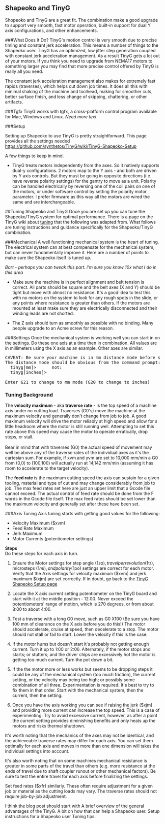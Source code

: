 ## Shapeoko and TinyG
Shopeoko and TinyG are a great fit. The combination make a good upgrade to support very smooth, fast motor operation, built-in support for dual Y axis configurations, and other enhancements. 

###What Does It Do?
TinyG's motion control is very smooth due to precise timing and constant jerk acceleration. This means a number of things to the Shapeoko user. TinyG has an optimized, low jitter step generation coupled with constant jerk acceleration management. As a result TinyG gets a lot out of your motors. If you think you need to upgrade from NEMA17 motors to something larger you may find that more precise control offered by TinyG is really all you need.

The constant jerk acceleration management also makes for extremely fast rapids (traverses), which helps cut down job times. It does all this with minimal shaking of the machine and toolhead, making for smoother cuts, better surface finish, and less change of skipping, chattering, or other artifacts.

<Insert video here>

###Tgfx
TinyG works with tgfx, a cross-platform control program available for Mac, Windows and Linux. 
_Need more text_

###Setup

Setting up Shapeoko to use TinyG is pretty straightforward. This page provides all the settings needed
https://github.com/synthetos/TinyG/wiki/TinyG-Shapeoko-Setup

A few things to keep in mind.

* TinyG treats motors independently from the axes. So it natively supports dual-y configurations. 2 motors map to the Y axis - and both are driven by Y axis controls. But they must be going in opposite directions (i.e. have reverse polarity settings) for the gantry to move as a unit. Polarity can be handled electrically by reversing one of the coil pairs on one of the motors, or under software control by setting the polarity motor parameter. I prefer firmware as this way all the motors are wired the same and are interchangeable.

##Tuning Shapeoko and TinyG
Once you are set up you can tune the Shapeoko/TinyG system for optimal performance. There is a page on the TinyG wiki about [tuning](https://github.com/synthetos/TinyG/wiki/TinyG-Tuning) that the following was adapted from. What follows are tuning instructions and guidance specifically for the Shapeoko/TinyG combination.

###Mechanical
A well functioning mechanical system is the heart of tuning. The electrical system can at best compensate for the mechanical system, but can never fundamentally improve it. Here are a number of points to make sure the Shapeoko itself is tuned up.

_Bart - perhaps you can tweak this part. I'm sure you know 10x what I do in this area_

* Make sure the machine is in perfect alignment and belt tension is correct. All parts should be square and the belt axes (X and Y) should be tight but move with almost no resistance. It's a good idea to test this with no motors on the system to look for any rough spots in the slide, or any points where resistance is greater than others. If the motors are mounted at least make sure they are electrically disconnected and their winding leads are not shorted. 

* The Z axis should turn as smoothly as possible with no binding. Many people upgrade to an Acme screw for this reason. 

###Settings
Once the mechanical system is working well you can start in on the settings. Do these one axis at a time then in combination. All values are in millimeters using the X axis as an example. Other axes are similar.

<pre>
CAVEAT: Be sure your machine is in mm distance mode before starting. 
The distance mode should be obvious from the command prompt:
  tinyg[mm]>      not:
  tinyg[inches]>

Enter G21 to change to mm mode (G20 to change to inches)
</pre>

### Tuning Background
The **velocity maximum** - aka **traverse rate** - is the top speed of a machine axis under no cutting load. Traverses (G0's) move the machine at the maximum velocity and generally don't change from job to job. A good maximum velocity will drive the motor reliably at high speed and allow for a little headroom where the motor is still running well. Attempting to set this rate above this speed may cause the motor to operate erratically, drop steps, or stall.<br><br>
Bear in mind that with traverses (G0) the actual speed of movement may well be above any of the traverse rates of the individual axes as it's the cartesian sum. For example, if xvm and yvm are set to 10,000 mm/min a G0 from (0,0) to (100,100) will actually run at 14,142 mm/min (assuming it has room to accelerate to the target velocity). 

The **feed rate** is the maximum cutting speed the axis can sustain for a given tooling, material and type of cut and may change considerably from job to job. The max feed rates set here are just an upper limit that a Gcode file cannot exceed. The actual control of feed rate should be done from the F words in the Gcode file itself. The max feed rates should be set lower than the maximum velocity and generally set after these have been set.

###Axis Tuning
Axis tuning starts with getting good values for the following:

* Velocity Maximum ($xvm)
* Feed Rate Maximum
* Jerk Maximum
* Motor Currents (potentiometer settings)

**Steps**<br>
Do these steps for each axis in turn.

1. Ensure the Motor settings for step angle ($1sa), travel per revolution ($1tr), microsteps ($1mi), and polarity ($1po) settings are correct for each motor. Verify that the Axis settings for velocity maximum ($xvm) and jerk maximum $(xjm) are set correctly. If in doubt, go back to the [TinyG Shapeoko Setup page](https://github.com/synthetos/TinyG/wiki/TinyG-Shapeoko-Setup)

1. Locate the X axis current setting potentiometer on the TinyG board and start with it at the middle position - 12:00. Never exceed the potentiometers' range of motion, which is 270 degrees, or from about 8:00 to about 4:00. 

1. Test a traverse with a long G0 move, such as G0 X100 (Be sure you have 100 mm of clearance on the X axis before you do this!) The motor should accelerate, cruise at speed, then decelerate to a stop. The motor should not stall or fail to start. Lower the velocity if this is the case. 
1. If the motor hums but doesn't start it's probably not getting enough current. Turn it up to 1:00 or 2:00. Alternately, if the motor stops and starts; or stutters; and the driver chips are excessively hot the motor is getting too much current. Turn the pot down a bit.
1. If the the motor more or less works but seems to be dropping steps it could be any of the mechanical system (too much friction), the current setting, or the velocity max being too high; or possibly some combination of all three. Experimentation is required. It's best to try to fix them in that order. Start with the mechanical system, then the current, then the setting.
1. Once you have the axis working you can see if raising the jerk ($xjm) and providing more current can increase the top speed. This is a case of experimenting. Try to avoid excessive current, however, as after a point the current setting provides diminishing benefits and only heats up the motors and risks thermal shutdown. 

It's worth noting that the mechanics of the axes may not be identical, and the achieveable traverse rates may differ for each axis. You can set them optimally for each axis and moves in more than one dimension will takes the individual settings into account.&nbsp; 

It's also worth noting that on some machines mechanical resistance is greater in some parts of the travel than others (e.g. more resistance at the ends of travel due to shaft coupler runout or other mechanical factors). Be sure to test the entire travel for each axis before finalizing the settings.

Set feed rates ($xfr) similarly. These often require adjustment for a given job or material as the cutting loads may vary. The traverse rates should not require job-by-job adjustment.


I think the blog post should start with 
A brief overview of the general advantages of the TinyG.
A bit on how that can help a Shapeoko user.
Setup instructions for a Shapeoko user
Tuning tips.